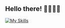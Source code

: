 ## Hello there! 👋🏼👋🏼



[![My Skills](https://skillicons.dev/icons?i=linux,vscode,ts,c,cpp,rust,go,docker,kubernetes)](https://skillicons.dev)

